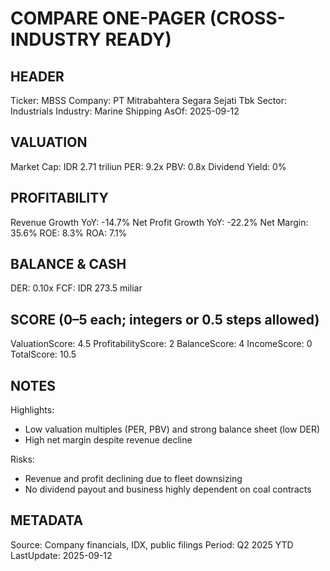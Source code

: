 # COMPARE ONE-PAGER (CROSS-INDUSTRY READY)

## HEADER
Ticker: MBSS
Company: PT Mitrabahtera Segara Sejati Tbk
Sector: Industrials
Industry: Marine Shipping
AsOf: 2025-09-12

## VALUATION
Market Cap: IDR 2.71 triliun
PER: 9.2x
PBV: 0.8x
Dividend Yield: 0%

## PROFITABILITY
Revenue Growth YoY: -14.7%
Net Profit Growth YoY: -22.2%
Net Margin: 35.6%
ROE: 8.3%
ROA: 7.1%

## BALANCE & CASH
DER: 0.10x
FCF: IDR 273.5 miliar

## SCORE (0–5 each; integers or 0.5 steps allowed)
ValuationScore: 4.5
ProfitabilityScore: 2
BalanceScore: 4
IncomeScore: 0
TotalScore: 10.5

## NOTES
Highlights:
- Low valuation multiples (PER, PBV) and strong balance sheet (low DER)
- High net margin despite revenue decline

Risks:
- Revenue and profit declining due to fleet downsizing
- No dividend payout and business highly dependent on coal contracts

## METADATA
Source: Company financials, IDX, public filings
Period: Q2 2025 YTD
LastUpdate: 2025-09-12